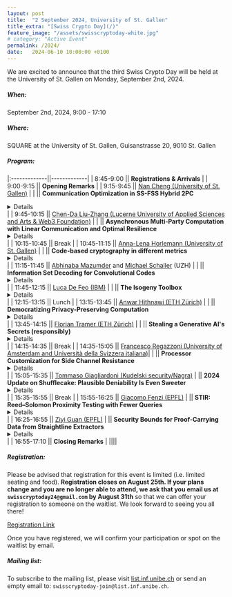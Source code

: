 ```yaml
---
layout: post
title:  "2 September 2024, University of St. Gallen"
title_extra: "[Swiss Crypto Day](/)"
feature_image: "/assets/swisscryptoday-white.jpg"
# category: "Active Event"
permalink: /2024/
date:   2024-06-10 10:00:00 +0100
---
```


<!-- ##### Place holder -->

We are excited to announce that the third Swiss Crypto Day will be held at the University of St. Gallen on Monday, September 2nd, 2024.

##### When: 
September 2nd, 2024, 9:00 - 17:10
 
##### Where:
SQUARE at the University of St. Gallen, Guisanstrasse 20, 9010 St. Gallen

<!-- {% include map.html id="1Ef6r_PHZlfq69foHlJxZIfdtJtlJTL8" title="SQUARE at the University of St. Gallen" %} -->

<!-- You are invited to submit a proposal for presentations on the following submission form.

[Call for Presentations/Nominations](https://forms.gle/4tu2idJWzqbUBCah8)

The deadline for submissions is **July 10th**.

Decisions will be communicated by **July 25th**. -->

##### Program:

|:-------------||-------------|
|  8:45-9:00   || **Registrations & Arrivals** |
|  9:00-9:15   || **Opening Remarks** |
|  9:15-9:45   || [Nan Cheng (University of St. Gallen)](https://nancheng.me/) |
|              || **Communication Optimization in SS-FSS Hybrid 2PC** <details close>Calculating the distance between two non-normalized vectors X and Y using cos(X,Y), and comparing it to a predefined threshold τ, is crucial in privacy-sensitive applications such as biometric authentication, identification, machine learning algorithms (e.g., linear regression, k-nearest neighbors), and typo-tolerant password-based authentication. To enhance secure computation efficiency in this context, we propose a communication optimization method utilizing a novel building block, CondEval, conditionally (depends on a boolean secret sharing) evaluate a function secret sharing gate in one round. CondEval is designed to operate effectively in both semi-honest and malicious settings. By evaluating protocols derived from CondEval in the context of voice-based biometric authentication, the results demonstrated notable efficiency improvements over existing SOTAs. In this talk, I will give a step-by-step introduction to this technique and show its impact in practical application.</details> |
|  9:45-10:15  || [Chen-Da Liu-Zhang (Lucerne University of Applied Sciences and Arts & Web3 Foundation)](https://sites.google.com/view/chendaliu/about-me?authuser=0) |
|              || **Asynchronous Multi-Party Computation with Linear Communication and Optimal Resilience**  <details close>Secure multi-party computation (MPC) allows a set of parties to jointly compute a function over their private inputs. The seminal works of Ben-Or, Canetti and Goldreich [STOC '93] and Ben-Or, Kelmer and Rabin [PODC '94] settled the feasibility of MPC over asynchronous networks. Despite the significant line of work devoted to improving the communication complexity, current protocols with information-theoretic security and optimal resilience communicate \Omega(n^4C) field elements for a circuit with C multiplication gates. In contrast, synchronous MPC protocols with O(nC) communication have long been known. In this work we provide the first asynchronous MPC protocol with optimal resilience and linear O(nC) communication. The protocol makes black-box use of an asynchronous complete secret-sharing (ACSS) protocol, where the cost per multiplication reduces to the cost of distributing a constant number of sharings via ACSS, improving a linear factor over the state of the art by Choudhury and Patra [IEEE Trans. Inf. Theory '17]. Instantiating the ACSS with the concurrent work by Ji, Li and Song [CRYPTO '24] achieving linear cost per sharing, the result follows.</details>  |
| 10:15-10:45  || Break |
| 10:45-11:15  || [Anna-Lena Horlemann (University of St. Gallen)](http://user.math.uzh.ch/trautmann/Home.html) |
|              || **Code-based cryptography in different metrics** <details close>Classically code-based cryptography uses the Hamming metric, however, one can replace it by any other coding metric and the respective isometries, as long as the metric is defined on a vector space (as the ambient space). The most studied alternative metric in code-based cryptography is the rank metric, for which many results are known. Furthermore, the Lee and the sum-rank metric have recently gotten a lot of attention in this context. We will give an overview of known results and open questions for those metrics, including: 1. public key cryptosystems, 2. identification schemes and digital signatures, 3. generic decoding, 4. structural attacks on public keys. Finally, we will show how the metrics are related to each other (or other metrics) and which metric bears similarities with lattice-based cryptography.</details>|
| 11:15-11:45  || [Abhinaba Mazumder](https://www.math.uzh.ch/en/people?semId=46&key1=35576&L=1) and [Michael Schaller](https://www.math.uzh.ch/en/people?key1=36001) (UZH) |
|              || **Information Set Decoding for Convolutional Codes** <details close>We present generic decoding algorithms for McEliece type systems that use (non-tail-biting) convolutional codes and show how to use them to reduce the security of two proposed cryptosystems. We were able to successfully recover many of the errors used in the encryption in less than 10 hours.</details>|
| 11:45-12:15  || [Luca De Feo (IBM)](https://defeo.lu/) |
|              || **The Isogeny Toolbox** <details close>They say it's hard compute an isogeny between any two elliptic curves, and yet they spend their time computing them. Isogeny people have played us for absolute fools! What does "compute" even mean for an isogeny, anyway? If you think you know, think twice. I, for one, change definition every other day. The truth is that as we kept discovering more and more algorithms / protocols / attacks, our understanding of what it means to compute an isogeny has changed, and some protocols we believed were secure were lost in the process, while others were created. In this talk I will explain how our understanding of isogeny computations has changed over time and what it means for cryptography.</details>|
| 12:15-13:15  || Lunch |
| 13:15-13:45  || [Anwar Hithnawi (ETH Zürich)](https://pps-lab.com/people/anwarhithnawi/) |
|              || **Democratizing Privacy-Preserving Computation** <details close>The potential of data to transform science and society has spurred unparalleled efforts to collect it in increasingly sensitive and granular forms, which has raised a variety of societal concerns about how this data is handled and used. Though today, at-rest and in-transit encryption are standard practices, these alone are insufficient to address the security and privacy needs of emerging complex data-driven applications in inherently privacy-sensitive domains. Moreover, these applications frequently require sharing and disclosing data for legitimate reasons. Nonetheless, prevailing data-sharing practices in these systems often disregard privacy considerations, leading to numerous instances of data misuse and abuse. In the past few decades, cryptographers have developed an array of theoretical techniques that, in principle, could address the security and privacy needs of these applications, including secure computation and privacy-enhancing techniques. The increasing urgency in addressing security and privacy concerns within these complex environments has generated a growing demand to transition these theoretical techniques into practice. While these techniques promise to enhance privacy and security for sensitive data, realizing their full potential in practice remains challenging. In this talk, I will discuss and motivate research on making privacy-preserving technologies more accessible and easier to develop and deploy. Throughout the talk, I will discuss the prevalent challenges of efficiency, functionality, and accessibility in this research area.</details>|
| 13:45-14:15  || [Florian Tramer (ETH Zürich)](https://www.floriantramer.com/) |
|              || **Stealing a Generative AI's Secrets (responsibly)** <details close>Companies that develop generative AI tools such as ChatGPT keep most development and deployment details secret. We typically don't know what the underlying model looks like (or how big it is), what it was trained on, or what safety measures are applied. In this talk, I'll show how we reverse-engineered such secrets from various production systems, and draw some connections to cryptographic problems. I'll conclude with a discussion of responsible disclosure practices in today's AI world, and how we might improve them.</details> |
| 14:15-14:35  || Break |
| 14:35-15:05  || [Francesco Regazzoni (University of Amsterdam and Università della Svizzera italiana)](https://search.usi.ch/it/persone/3e64549cfe3f90540fbd2cb7a38a48bc/regazzoni-francesco)|
|              || **Processor Customization for Side Channel Resistance** <details close></details> |
| 15:05-15:35  || [Tommaso Giagliardoni (Kudelski security/Nagra)](https://gagliardoni.net/) 
|              || **2024 Update on Shufflecake: Plausible Deniability Is Even Sweeter** <details close>Shufflecake is an open-source data encryption tool that allows creation of hidden volumes on a storage device in such a way that it is very difficult, even under forensic inspection, to prove the existence of such volumes. This is useful for people whose freedom of expression is threatened by repressive authorities or dangerous criminal organizations, in particular: whistleblowers, investigative journalists, and activists for human rights in oppressive regimes. You can consider Shufflecake a "spiritual successor" of tools such as TrueCrypt and VeraCrypt, but vastly improved: it is fast, supports any filesystem of choice, and can concurrently manage multiple layers of nested decoy volumes, so to improve user experience and make deniability of the existence of these partitions really plausible. Shufflecake is the result of a multi-year research aimed at solving fundamental limitations of plausible deniability tools. It is under active development, and after the initial success (DEF CON Demo Labs, ACM CCS, and others) the community of contributors is growing, bringing new ideas and results to the table. In this talk we will present the history and limitations of other existing solutions, we will show how Shufflecake works and solves such limitations, and we will highlight recent improvements, both theoretical and practical. In particular, we will announce the release of the "Lite" version of Shufflecake, and we will present the official roadmap and plans for the release of the first Shufflecake-powered fully hidden OS.</details> |
| 15:35-15:55  || Break |
| 15:55-16:25  || [Giacomo Fenzi (EPFL)](https://gfenzi.io/) 
|              || **STIR: Reed–Solomon Proximity Testing with Fewer Queries** <details close>We present STIR (Shift To Improve Rate), an interactive oracle proof of proximity (IOPP) for Reed–Solomon codes that achieves the best known query complexity of any concretely efficient IOPP for this problem. For λ bits of security, STIR has query complexity O(log d+λ· loglog d), while FRI, a popular protocol, has query complexity O(λ·log d) (including variants of FRI based on conjectured security assumptions). STIR relies on a new technique for recursively improving the rate of the tested Reed–Solomon code. We provide an implementation of STIR compiled to a SNARK. Compared to a highly optimized implementation of FRI, STIR achieves an improvement in argument size that ranges from 1.25× to 2.46× depending on the chosen parameters, with similar prover and verifier running times. For example, in order to achieve 128 bits of security for degree 226 and rate 1/4, STIR has argument size 114 KiB, compared to 211 KiB for FRI.</details> |
| 16:25-16:55  || [Ziyi Guan (EPFL)](https://ziyiguan.github.io/) 
|              || **Security Bounds for Proof-Carrying Data from Straightline Extractors** <details close>Proof-carrying data (PCD) is a widely used cryptographic primitive that can be obtained by recursively-composing SNARKs or related primitives. However, these constructions do not come with security analyses that yield useful concrete security bounds. In this work we show that the PCD obtained from SNARKs with straightline knowledge soundness has essentially the same security as the underlying SNARK. In this setting, recursive composition incurs no security loss. As a notable application, our work offers an idealized model that provides useful, albeit heuristic, guidance for setting the security parameters of recursive STARKs currently used in blockchain systems. Based on https://eprint.iacr.org/2023/1646.pdf, joint work with Alessandro Chiesa, Shahar Samocha, and Eylon Yogev. </details> |
| 16:55-17:10  || **Closing Remarks** |
||||

##### Registration:

Please be advised that registration for this event is limited (i.e. limited seating and food). <b>Registration closes on August 25th. If your plans change and you are no longer able to attend, we ask that you email us at `swisscryptoday24@gmail.com` by August 31th</b> so that we can offer your registration to someone on the waitlist. We look forward to seeing you all there!

[Registration Link](https://forms.gle/iiNT9zUUwfecXcpY9)

Once you have registered, we will confirm your participation or spot on the waitlist by email.

##### Mailing list:
To subscribe to the mailing list, please visit [list.inf.unibe.ch](https://list.inf.unibe.ch/postorius/lists/swisscryptoday.list.inf.unibe.ch/) or send an empty email to: `swisscryptoday-join@list.inf.unibe.ch`.
